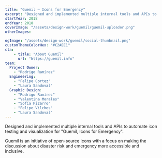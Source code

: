 ```yaml
---
title: "Guemil — Icons for Emergency"
excerpt: "Designed and implemented multiple internal tools and APIs to automate icon testing and visualization for \"Guemil, Icons for Emergency\"."
startYear: 2018
endYear: 2018
coverImage: "/assets/design-work/guemil/guemil-uploader.png"
otherImages:

ogImage: "/assets/design-work/guemil/social-thumbnail.png"
customThemeColorHex: "#C2AEE1"
cta:
    - title: "About Guemil"
      url: "https://guemil.info"
team:
  Project Owner:
    - "Rodrigo Ramírez"
  Engineering:
    - "Felipe Cortez"
    - "Laura Sandoval"
  Graphic Design:
    - "Rodrigo Ramírez"
    - "Valentina Morales"
    - "Sofía Pizarro"
    - "Felipe Vilches"
    - "Laura Sandoval"
---
```


Designed and implemented multiple internal tools and APIs to automate icon testing and visualization for "Guemil, Icons for Emergency".

Guemil is an initiative of open-source icons with a focus on making the discussion about disaster risk and emergency more accessible and inclusive.